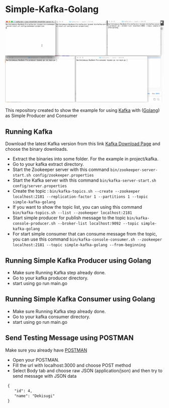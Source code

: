 # Simple-Kafka-Golang

![demo](simple-kafka-golang-demo.gif)

This repository created to show the example for using [Kafka](http://kafka.apache.org/) with ([Golang](https://golang.org/)) as Simple Producer and Consumer

## Running Kafka
Download the latest Kafka version from this link [Kafka Download Page](http://kafka.apache.org/downloads.html) and choose the binary downloads.

* Extract the binaries into some folder. For the example in project/kafka.
* Go to your kafka extract directory.
* Start the Zookeeper server with this command `bin/zookeeper-server-start.sh config/zookeeper.properties`
* Start the Kafka server with this command `bin/kafka-server-start.sh config/server.properties`
* Create the topic : `bin/kafka-topics.sh --create --zookeeper localhost:2181 --replication-factor 1 --partitions 1 --topic simple-kafka-golang`
* If you want to show the topic list, you can using this command `bin/kafka-topics.sh --list --zookeeper localhost:2181`
* Start simple producer for publish message to the topic `bin/kafka-console-producer.sh --broker-list localhost:9092 --topic simple-kafka-golang`
* For start simple consumer that can consume message from the topic, you can use this command `bin/kafka-console-consumer.sh --zookeeper localhost:2181 --topic simple-kafka-golang --from-beginning`

## Running Simple Kafka Producer using Golang

* Make sure Running Kafka step already done.
* Go to your kafka producer directory.
* start using go run main.go
	
## Running Simple Kafka Consumer using Golang

* Make sure Running Kafka step already done.
* Go to your kafka consumer directory.
* start using go run main.go
		
## Send Testing Message using POSTMAN
Make sure you already have [POSTMAN](https://www.getpostman.com/)

* Open your POSTMAN.
* Fill the url with localhost:3000 and choose POST method
* Select Body tab and choose raw JSON (application/json) and then try to send message with JSON data
```
 {
 	"id": 4,
 	"name": "Dekisugi"
 }
```